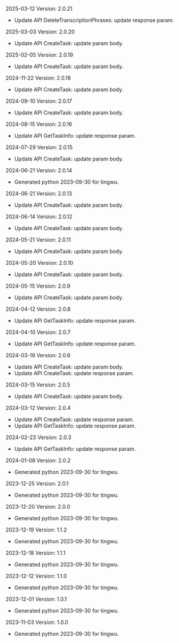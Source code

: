 2025-03-12 Version: 2.0.21
- Update API DeleteTranscriptionPhrases: update response param.


2025-03-03 Version: 2.0.20
- Update API CreateTask: update param body.


2025-02-05 Version: 2.0.19
- Update API CreateTask: update param body.


2024-11-22 Version: 2.0.18
- Update API CreateTask: update param body.


2024-09-10 Version: 2.0.17
- Update API CreateTask: update param body.


2024-08-15 Version: 2.0.16
- Update API GetTaskInfo: update response param.


2024-07-29 Version: 2.0.15
- Update API CreateTask: update param body.


2024-06-21 Version: 2.0.14
- Generated python 2023-09-30 for tingwu.

2024-06-21 Version: 2.0.13
- Update API CreateTask: update param body.


2024-06-14 Version: 2.0.12
- Update API CreateTask: update param body.


2024-05-21 Version: 2.0.11
- Update API CreateTask: update param body.


2024-05-20 Version: 2.0.10
- Update API CreateTask: update param body.


2024-05-15 Version: 2.0.9
- Update API CreateTask: update param body.


2024-04-12 Version: 2.0.8
- Update API GetTaskInfo: update response param.


2024-04-10 Version: 2.0.7
- Update API GetTaskInfo: update response param.


2024-03-18 Version: 2.0.6
- Update API CreateTask: update param body.
- Update API CreateTask: update response param.


2024-03-15 Version: 2.0.5
- Update API CreateTask: update param body.


2024-03-12 Version: 2.0.4
- Update API CreateTask: update response param.
- Update API GetTaskInfo: update response param.


2024-02-23 Version: 2.0.3
- Update API GetTaskInfo: update response param.


2024-01-08 Version: 2.0.2
- Generated python 2023-09-30 for tingwu.

2023-12-25 Version: 2.0.1
- Generated python 2023-09-30 for tingwu.

2023-12-20 Version: 2.0.0
- Generated python 2023-09-30 for tingwu.

2023-12-19 Version: 1.1.2
- Generated python 2023-09-30 for tingwu.

2023-12-18 Version: 1.1.1
- Generated python 2023-09-30 for tingwu.

2023-12-12 Version: 1.1.0
- Generated python 2023-09-30 for tingwu.

2023-12-01 Version: 1.0.1
- Generated python 2023-09-30 for tingwu.

2023-11-03 Version: 1.0.0
- Generated python 2023-09-30 for tingwu.

